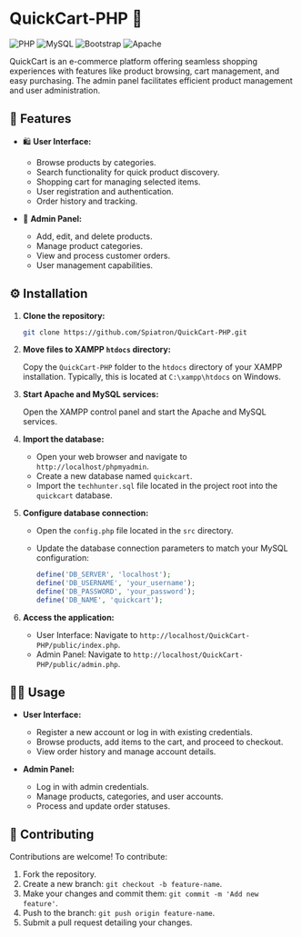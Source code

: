 
# QuickCart-PHP 🛒

![PHP](https://img.shields.io/badge/PHP-7.4%2B-777BB4?style=flat-square&logo=php)
![MySQL](https://img.shields.io/badge/MySQL-5.7%2B-4479A1?style=flat-square&logo=mysql)
![Bootstrap](https://img.shields.io/badge/Bootstrap-4.0-7952B3?style=flat-square&logo=bootstrap)
![Apache](https://img.shields.io/badge/Apache-2.4-D22128?style=flat-square&logo=apache)

QuickCart is an e-commerce platform offering seamless shopping experiences with features like product browsing, cart management, and easy purchasing. The admin panel facilitates efficient product management and user administration.

## 🌟 Features

- 🛍️ **User Interface:**
  - Browse products by categories.
  - Search functionality for quick product discovery.
  - Shopping cart for managing selected items.
  - User registration and authentication.
  - Order history and tracking.

- 🔧 **Admin Panel:**
  - Add, edit, and delete products.
  - Manage product categories.
  - View and process customer orders.
  - User management capabilities.

## ⚙️ Installation

1. **Clone the repository:**

   ```bash
   git clone https://github.com/Spiatron/QuickCart-PHP.git
   ```

2. **Move files to XAMPP `htdocs` directory:**

   Copy the `QuickCart-PHP` folder to the `htdocs` directory of your XAMPP installation. Typically, this is located at `C:\xampp\htdocs` on Windows.

3. **Start Apache and MySQL services:**

   Open the XAMPP control panel and start the Apache and MySQL services.

4. **Import the database:**

   - Open your web browser and navigate to `http://localhost/phpmyadmin`.
   - Create a new database named `quickcart`.
   - Import the `techhunter.sql` file located in the project root into the `quickcart` database.

5. **Configure database connection:**

   - Open the `config.php` file located in the `src` directory.
   - Update the database connection parameters to match your MySQL configuration:

     ```php
     define('DB_SERVER', 'localhost');
     define('DB_USERNAME', 'your_username');
     define('DB_PASSWORD', 'your_password');
     define('DB_NAME', 'quickcart');
     ```

6. **Access the application:**

   - User Interface: Navigate to `http://localhost/QuickCart-PHP/public/index.php`.
   - Admin Panel: Navigate to `http://localhost/QuickCart-PHP/public/admin.php`.

## 🧑‍💻 Usage

- **User Interface:**
  - Register a new account or log in with existing credentials.
  - Browse products, add items to the cart, and proceed to checkout.
  - View order history and manage account details.

- **Admin Panel:**
  - Log in with admin credentials.
  - Manage products, categories, and user accounts.
  - Process and update order statuses.

## 🤝 Contributing

Contributions are welcome! To contribute:

1. Fork the repository.
2. Create a new branch: `git checkout -b feature-name`.
3. Make your changes and commit them: `git commit -m 'Add new feature'`.
4. Push to the branch: `git push origin feature-name`.
5. Submit a pull request detailing your changes.

